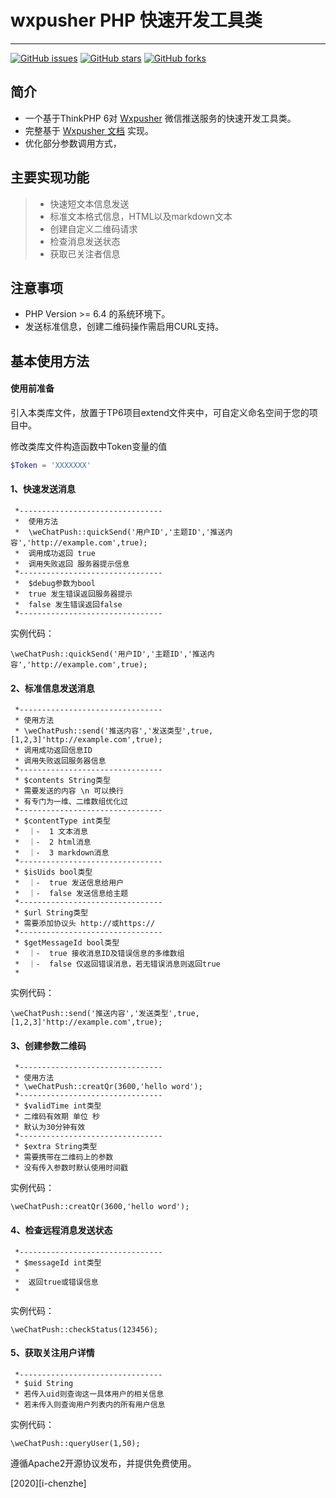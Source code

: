 # wxpusher PHP 快速开发工具类
------
[![GitHub issues](https://img.shields.io/github/issues/i-chenzhe/weChatPusher--PHP)](https://github.com/wxpusher/wxpusher-sdk-php/issues)
[![GitHub stars](https://img.shields.io/github/stars/i-chenzhe/weChatPusher--PHP)](https://github.com/meloncn/wxpusher-sdk-php/stargazers)
[![GitHub forks](https://img.shields.io/github/forks/i-chenzhe/weChatPusher--PHP)](https://github.com/wxpusher/wxpusher-sdk-php/network)

## 简介

* 一个基于ThinkPHP 6对 [Wxpusher](http://wxpusher.zjiecode.com) 微信推送服务的快速开发工具类。
* 完整基于 [Wxpusher 文档](http://wxpusher.zjiecode.com/docs/) 实现。
* 优化部分参数调用方式，

## 主要实现功能

> * 快速短文本信息发送
> * 标准文本格式信息，HTML以及markdown文本
> * 创建自定义二维码请求
> * 检查消息发送状态
> * 获取已关注者信息

## 注意事项
*  PHP Version >= 6.4 的系统环境下。
* 发送标准信息，创建二维码操作需启用CURL支持。

## 基本使用方法

#### 使用前准备
引入本类库文件，放置于TP6项目extend文件夹中，可自定义命名空间于您的项目中。

修改类库文件构造函数中Token变量的值
```php
$Token = 'XXXXXXX'
```
#### 1、快速发送消息

     *--------------------------------
     *  使用方法
     *  \weChatPush::quickSend('用户ID','主题ID','推送内容','http://example.com',true);
     *  调用成功返回 true
     *  调用失败返回 服务器提示信息
     *--------------------------------
     *  $debug参数为bool
     *  true 发生错误返回服务器提示
     *  false 发生错误返回false
     *--------------------------------
     
实例代码：
```
\weChatPush::quickSend('用户ID','主题ID','推送内容','http://example.com',true);
```


#### 2、标准信息发送消息

     *--------------------------------
     * 使用方法
     * \weChatPush::send('推送内容','发送类型',true,[1,2,3]'http://example.com',true);
     * 调用成功返回信息ID
     * 调用失败返回服务器信息
     *--------------------------------
     * $contents String类型
     * 需要发送的内容 \n 可以换行
     * 有专门为一维、二维数组优化过
     *--------------------------------
     * $contentType int类型
     *  ｜-  1 文本消息
     *  ｜-  2 html消息
     *  ｜-  3 markdown消息
     *--------------------------------
     * $isUids bool类型
     *  ｜-  true 发送信息给用户
     *  ｜-  false 发送信息给主题
     *--------------------------------
     * $url String类型
     * 需要添加协议头 http://或https://
     *--------------------------------
     * $getMessageId bool类型
     *  ｜-  true 接收消息ID及错误信息的多维数组
     *  ｜-  false 仅返回错误消息，若无错误消息则返回true
     *
 
 实例代码：
 
 ```
\weChatPush::send('推送内容','发送类型',true,[1,2,3]'http://example.com',true);
 ```

#### 3、创建参数二维码

     *--------------------------------
     * 使用方法
     * \weChatPush::creatQr(3600,'hello word');
     *--------------------------------
     * $validTime int类型
     * 二维码有效期 单位 秒
     * 默认为30分钟有效
     *--------------------------------
     * $extra String类型
     * 需要携带在二维码上的参数
     * 没有传入参数时默认使用时间戳

实例代码：

```
\weChatPush::creatQr(3600,'hello word');
```


#### 4、检查远程消息发送状态

     *--------------------------------
     * $messageId int类型
     *
     *  返回true或错误信息
     *

实例代码：

```
\weChatPush::checkStatus(123456);
```

#### 5、获取关注用户详情

     *--------------------------------
     * $uid String
     * 若传入uid则查询这一具体用户的相关信息
     * 若未传入则查询用户列表内的所有用户信息

实例代码：
```
\weChatPush::queryUser(1,50);
```



遵循Apache2开源协议发布，并提供免费使用。

[2020][i-chenzhe]


